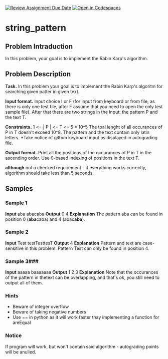 [![Review Assignment Due Date](https://classroom.github.com/assets/deadline-readme-button-24ddc0f5d75046c5622901739e7c5dd533143b0c8e959d652212380cedb1ea36.svg)](https://classroom.github.com/a/wTIe0hZN)
[![Open in Codespaces](https://classroom.github.com/assets/launch-codespace-7f7980b617ed060a017424585567c406b6ee15c891e84e1186181d67ecf80aa0.svg)](https://classroom.github.com/open-in-codespaces?assignment_repo_id=10810331)
# string_pattern
## Problem Intraduction
In this problem, your goal is to implement the Rabin Karp's algorithm.

## Problem Description
**Task.** 
In this problem your goal is to implement the Rabin Karp's algoritm for searching given patter in given text.

**Input format.** 
Input choice I or F (for input from keyboard or from file, as there is only one test file, after F assume that you need to open the only test sample file).
After that there are two strings in the input: the pattern P and the text T.

**Constraints.**
1 <= | P | <= T <= 5 * 10^5
The toal lenght of all occurances of P in T doesn't exceed 10^8.
The pattern and the text contain only latin letters.
*Take notice of github keyboard input as displayed in autograding file.

**Output format.**
Print all the positions of the occurances of P in T in the ascending order. Use 0-based indexing of positions in the text T.


**although** not a checked requirement - if everything works correctly, algorithm should take less than 5 seconds.

## Samples
### Sample 1
**Input**
aba
abacaba
**Output**
0 4
**Explanation**
The pattern aba can be found in position 0 (**aba**caba) and 4 (abac**aba**).
### Sample 2
**Input**
Test
testTesttesT
**Output**
4
**Explanation**
Pattern and text are case-sensitive in this problem. Pattern Test can only be found in position 4.
### Sample 3###
**Input**
aaaaa
baaaaaaa
**Output**
1 2 3
**Explanation**
Note that the occurances of the pattern in thetext can be overlapping, and that's ok, you still need to output all of them.

### Hints
* Beware of integer overflow
* Beware of taking negative numbers
* Use == in python as it will work faster thay implementing a function for areEqual

### Notice
If program will work, but won't contain said algorithm - autograding points will be anulled.
